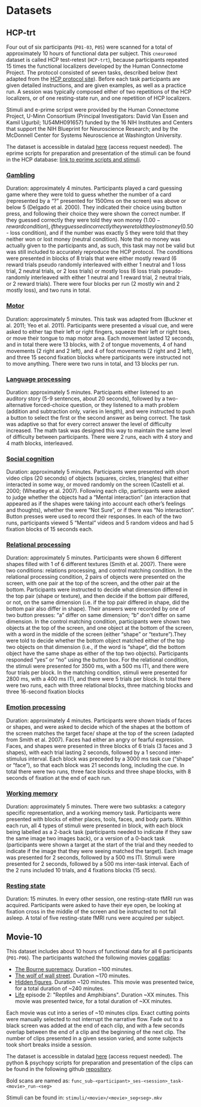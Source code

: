 # Datasets

## HCP-trt

Four out of six participants (`P01-03`, `P05`) were scanned for a total of approximately 10 hours of functional data per subject. This `cneuromod` dataset is called HCP test-retest (`HCP-trt`), because participants repeated 15 times the functional localizers developed by the Human Connectome Project. The protocol consisted of seven tasks, described below (text adapted from the [HCP protocol site](http://protocols.humanconnectome.org/HCP/3T/task-fMRI-protocol-details.html)). Before each task participants are given detailed instructions, and are given examples, as well as a practice run. A session was typically composed either of two repetitions of the HCP localizers, or of one resting-state run, and one repetition of HCP localizers.

Stimuli and e-prime scripst were provided by the Human Connectome Project, U-Minn Consortium (Principal Investigators: David Van Essen and Kamil Ugurbil; 1U54MH091657) funded by the 16 NIH Institutes and Centers that support the NIH Blueprint for Neuroscience Research; and by the McDonnell Center for Systems Neuroscience at Washington University.

The dataset is accessible in datalad [here](https://git.unf-montreal.ca/neuromod/phantom_hcptrt) (access request needed).
The eprime scripts for preparation and presentation of the stimuli can be found in the HCP database: [link to eprime scripts and stimuli](https://db.humanconnectome.org/app/action/ChooseDownloadResources?project=HCP_Resources&resource=Scripts&filePath=HCP_TFMRI_scripts.zip).

### [Gambling](http://www.cognitiveatlas.org/task/id/trm_550b5c1a7f4db/)
Duration: approximately 4 minutes. Participants played a card guessing game where they were told to guess whether the number of a card (represented by a “?” presented for 1500ms on the screen) was above or below 5 (Delgado et al. 2000). They indicated their choice using button press, and following their choice they were shown the correct number. If they guessed correctly they were told they won money ($1.00 - reward condition), if they guessed incorrectly they were told they lost money ($0.50 - loss condition), and if the number was exactly 5 they were told that they neither won or lost money (neutral condition). Note that no money was actually given to the participants and, as such, this task may not be valid but was still included to accurately reproduce the HCP protocol. The conditions were presented in blocks of 8 trials that were either mostly reward (6 reward trials pseudo randomly interleaved with either 1 neutral and 1 loss trial, 2 neutral trials, or 2 loss trials) or mostly loss (6 loss trials pseudo-randomly interleaved with either 1 neutral and 1 reward trial, 2 neutral trials, or 2 reward trials). There were four blocks per run (2 mostly win and 2 mostly loss), and two runs in total.

### [Motor](http://www.cognitiveatlas.org/task/id/trm_550b53d7dd674/)
Duration: approximately 5 minutes. This task was adapted from (Buckner et al. 2011; Yeo et al. 2011). Participants were presented a visual cue, and were asked to either tap their left or right fingers, squeeze their left or right toes, or move their tongue to map motor area. Each movement lasted 12 seconds, and in total there were 13 blocks, with 2 of tongue movements, 4 of hand movements (2 right and 2 left), and 4 of foot movements (2 right and 2 left), and three 15 second fixation blocks where participants were instructed not to move anything. There were two runs in total, and 13 blocks per run.

### [Language processing](http://www.cognitiveatlas.org/task/id/trm_550b54a8b30f4/)
Duration: approximately 5 minutes. Participants either listened to an auditory story (5-9 sentences, about 20 seconds), followed by a two-alternative forced-choice question, or they listened to a math problem (addition and subtraction only, varies in length), and were instructed to push a button to select the first or the second answer as being correct. The task was adaptive so that for every correct answer the level of difficulty increased. The math task was designed this way to maintain the same level of difficulty between participants. There were 2 runs, each with 4 story and 4 math blocks, interleaved.

### [Social cognition](http://www.cognitiveatlas.org/task/id/trm_550b557e5f90e/)
Duration: approximately 5 minutes. Participants were presented with short video clips (20 seconds) of objects (squares, circles, triangles) that either interacted in some way, or moved randomly on the screen (Castelli et al. 2000; (Wheatley et al. 2007). Following each clip, participants were asked to judge whether the objects had a “Mental interaction” (an interaction that appeared as if the shapes were taking into account each other’s feelings and thoughts), whether the were “Not Sure”, or if there was “No interaction”. Button presses were used to record their responses. In each of the two runs, participants viewed 5 “Mental” videos and 5 random videos and had 5 fixation blocks of 15 seconds each.

### [Relational processing](http://www.cognitiveatlas.org/task/id/trm_550b5a47aa23e/)
Duration: approximately 5 minutes. Participants were shown 6 different shapes filled with 1 of 6 different textures (Smith et al. 2007). There were two conditions: relations processing, and control matching condition. In the relational processing condition, 2 pairs of objects were presented on the screen, with one pair at the top of the screen, and the other pair at the bottom. Participants were instructed to decide what dimension differed in the top pair (shape or texture), and then decide if the bottom pair differed, or not, on the same dimension (i.e. if the top pair differed in shape, did the bottom pair also differ in shape). Their answers were recorded by one of two button presses: “a” differ on same dimension; “b” don't differ on same dimension. In the control matching condition, participants were shown two objects at the top of the screen, and one object at the bottom of the screen, with a word in the middle of the screen (either “shape” or “texture”).They were told to decide whether the bottom object matched either of the top two objects on that dimension (i.e., if the word is “shape”, did the bottom object have the same shape as either of the top two objects). Participants responded “yes” or “no” using the button box. For the relational condition, the stimuli were presented for 3500 ms, with a 500 ms ITI, and there were four trials per block. In the matching condition, stimuli were presented for 2800 ms, with a 400 ms ITI, and there were 5 trials per block. In total there were two runs, each with three relational blocks, three matching blocks and three 16-second fixation blocks

### [Emotion processing](http://www.cognitiveatlas.org/task/id/trm_550b5b066d37b/)  
Duration: approximately 4 minutes. Participants were shown triads of faces or shapes, and were asked to decide which of the shapes at the bottom of the screen matches the target face/ shape at the top of the screen (adapted from Smith et al. 2007). Faces had either an angry or fearful expression. Faces, and shapes were presented in three blocks of 6 trials (3 faces and 3 shapes), with each trial lasting 2 seconds, followed by a 1 second inter-stimulus interval. Each block was preceded by a 3000 ms task cue (“shape” or “face”), so that each block was 21 seconds long, including the cue. In total there were two runs, three face blocks and three shape blocks, with 8 seconds of fixation at the end of each run.

### [Working memory](http://www.cognitiveatlas.org/task/id/trm_550b50095d4a3/)  
Duration: approximately 5 minutes. There were two subtasks: a category specific representation, and a working memory task. Participants were presented with blocks of either places, tools, faces, and body parts. Within each run, all 4 types of stimuli were presented in block, with each block being labelled as a 2-back task (participants needed to indicate if they saw the same image two images back), or a version of a 0-back task (participants were shown a target at the start of the trial and they needed to indicate if the image that they were seeing matched the target). Each image was presented for 2 seconds, followed by a 500 ms ITI. Stimuli were presented for 2 seconds, followed by a 500 ms inter-task interval. Each of the 2 runs included 10 trials, and 4 fixations blocks (15 secs).

### [Resting state](http://www.cognitiveatlas.org/task/id/trm_4c8a834779883/)
Duration: 15 minutes. In every other session, one resting-state fMRI run was acquired. Participants were asked to have their eye open, be looking at fixation cross in the middle of the screen and be instructed to not fall asleep. A total of five resting-state fMRI runs were acquired per subject.

## Movie-10

This dataset includes about 10 hours of functional data for all 6 participants (`P01-P06`). The participants watched the following movies [cogatlas](https://www.cognitiveatlas.org/id/trm_4c898da401420/):
 * [The Bourne supremacy](https://en.wikipedia.org/wiki/The_Bourne_Supremacy_%28film%29). Duration ~100 minutes.
 * [The wolf of wall street](https://en.wikipedia.org/wiki/The_Wolf_of_Wall_Street_%282013_film%29). Duration ~170 minutes.
 * [Hidden figures](https://en.wikipedia.org/wiki/Hidden_Figures). Duration ~120 minutes. This movie was presented twice, for a total duration of ~240 minutes.
 * [Life](https://en.wikipedia.org/wiki/Life_(British_TV_series)) episode 2: "Reptiles and Amphibians".  Duration ~XX minutes. This movie was presented twice, for a total duration of ~XX minutes.

Each movie was cut into a series of ~10 minutes clips. Exact cutting points were manually selected to not interrupt the narrative flow. Fade out to a black screen was added at the end of each clip, and with a few seconds overlap between the end of a clip and the beginning of the next clip. The number of clips presented in a given session varied, and some subjects took short breaks inside a session.

The dataset is accessible in datalad [here](https://git.unf-montreal.ca/neuromod/phantom_video) (access request needed).
The python & psychopy scripts for preparation and presentation of the clips can be found in the following github [repository](https://github.com/courtois-neuromod/task_stimuli).

Bold scans are named as: `func_sub-<participant>_ses-<session>_task-<movie>_run-<seg>`

Stimuli can be found in: `stimuli/<movie>/<movie>_seg<seg>.mkv`
